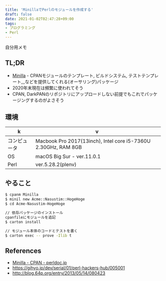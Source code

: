 ```yaml
---
title: 'MinillaでPerlのモジュールを作成する'
draft: false
date: 2021-01-02T02:47:28+09:00
tags:
- プログラミング
- Perl
---
```

自分用メモ


## TL;DR

- <a href="https://metacpan.org/pod/Minilla">Minilla</a> - CPANモジュールのテンプレート, ビルドシステム, テストテンプレート,,,などを提供してくれる(オーサリング)パッケージ
- 2020年末現在は頻繁に使われてそう
- CPAN, DarkPANのリポジトリにアップロードしない前提でもこれでパッケージングするのがよさそう


## 環境

| k | v |
| --- | --- |
| コンピュータ | Macbook Pro 2017(13inch), Intel core i5-7360U 2.30GHz, RAM 8GB  |
| OS | macOS Big Sur - ver.11.0.1 |
| Perl | ver.5.28.2(plenv) |

## やること

```bash
$ cpanm Minilla
$ minil new Acme::Nasustim::HogeHoge
$ cd Acme-Nasustim-HogeHoge

// 依存パッケージのインストール
cpanfileにモジュールを追記
$ carton install

// モジュール本体のコードとテストを書く
$ carton exec -- prove -Ilib t
```


## References

- [Minilla - CPAN - perldoc.jp](https://perldoc.jp/docs/modules/Minilla-v0.6.4/lib/Minilla.pod)
- https://gihyo.jp/dev/serial/01/perl-hackers-hub/005001
- http://blog.64p.org/entry/2013/05/14/080423


